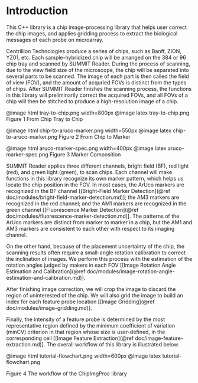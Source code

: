 
Introduction
===

This C++ library is a chip image-processing library that helps user correct the chip images, and applies gridding process to extract the biological messages of each probe on microarray.

Centrillion Technologies produce a series of chips, such as Banff, ZION, YZ01, etc. Each sample-hybridized chip will be arranged on the 384 or 96 chip tray and scanned by SUMMIT Reader. During the process of scanning, due to the view field size of the microscope, the chip will be separated into several parts to be scanned. The image of each part is then called the field of view (FOV), and the amount of acquried FOVs is distinct from the types of chips. After SUMMIT Reader finishes the scanning process, the functions in this library will preliminarily correct the acquired FOVs, and all FOVs of a chip will then be stitched to produce a high-resolution image of a chip.

@image html tray-to-chip.png width=800px
@image latex tray-to-chip.png
Figure 1 From Chip Tray to Chip

@image html chip-to-aruco-marker.png width=550px
@image latex chip-to-aruco-marker.png
Figure 2 From Chip to Marker

@image html aruco-marker-spec.png width=400px
@image latex aruco-marker-spec.png
Figure 3 Marker Composition

SUMMIT Reader applies three different channels, bright field (BF), red light (red), and green light (green), to scan chips. Each channel will make functions in this library recognize its own marker pattern, which helps us locate the chip position in the FOV. In most cases, the ArUco markers are recognized in the BF channel [[Bright-Field Marker Detection](@ref doc/modules/bright-field-marker-detection.md)]; the AM3 markers are recognized in the red channel; and the AM1 markers are recognized in the green channel [[Fluorescence Marker Detection](@ref doc/modules/fluorescence-marker-detection.md)]. The patterns of the ArUco markers are distinct from marker to marker in a chip, but the AM1 and AM3 markers are consistent to each other with respect to its imaging channel.

On the other hand, because of the placement uncertainty of the chip, the scanning results often require a small-angle rotation calibration to correct the inclination of images. We perform this process with the estimation of the rotation angles judged by makers in each FOV [[Image Rotation Angle Estimation and Calibration](@ref doc/modules/image-rotation-angle-estimation-and-calibration.md)].

After finishing image correction, we will crop the image to discard the region of uninterested of the chip. We will also grid the image to build an index for each feature probe location [[Image Gridding](@ref doc/modules/image-gridding.md)].

Finally, the intensity of a feature probe is determined by the most representative region defined by the minimum coefficient of variation (minCV) criterion in that region whose size is user-defined, in the corresponding cell [[Image Feature Extraction](@ref doc/image-feature-extraction.md)]. The overall workflow of this library is illustrated below.

@image html tutorial-flowchart.png width=600px
@image latex tutorial-flowchart.png

Figure 4 The workflow of the ChipImgProc library
